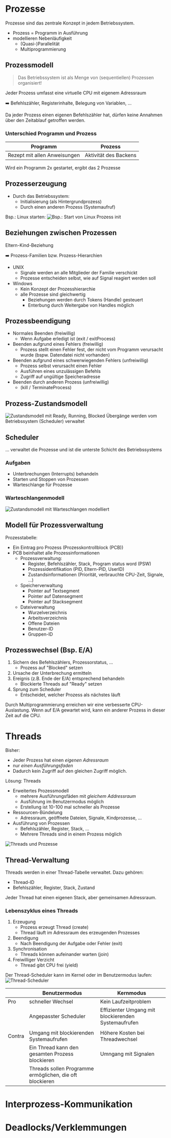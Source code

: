 # Prozesse

Prozesse sind das zentrale Konzept in jedem Betriebssystem.

- Prozess = Programm in Ausführung
- modellieren Nebenläufigkeit
  - (Quasi-)Parallelität
  - Multiprogrammierung

## Prozessmodell

> Das Betriebssystem ist als Menge von (sequentiellen) Prozessen organisiert!

Jeder Prozess umfasst eine virtuelle CPU mit eigenem Adressraum

:arrow_right: Befehlszähler, Registerinhalte, Belegung von Variablen, ...

Da jeder Prozess einen eigenen Befehlszähler hat, dürfen keine Annahmen über den Zeitablauf getroffen werden.

### Unterschied Programm und Prozess

| Programm                     | Prozess               |
| ---------------------------- | --------------------- |
| Rezept mit allen Anweisungen | Aktivität des Backens |

Wird ein Programm 2x gestartet, ergibt das 2 Prozesse

## Prozesserzeugung

- Durch das Betriebssystem:
  - Initialisierung (als Hintergrundprozess)
  - Durch einen anderen Prozess (Systemaufruf)

Bsp.: Linux starten:
![Bsp.: Start von Linux Prozess init](./img/prozess_start_linux.png)

## Beziehungen zwischen Prozessen

Eltern-Kind-Beziehung

:arrow_right: Prozess-Familien bzw. Prozess-Hierarchien

- UNIX
  - Signale werden an alle Mitglieder der Familie verschickt
  - Prozesse entscheiden selbst, wie auf Signal reagiert werden soll
- Windows
  - Kein Konzept der Prozesshierarchie
  - alle Prozesse sind gleichwertig
    - Beziehungen werden durch Tokens (Handle) gesteuert
    - Enterbung durch Weitergabe von Handles möglich

## Prozessbeendigung

- Normales Beenden (freiwillig)
  - Wenn Aufgabe erledigt ist (exit / exitProcess)
- Beenden aufgrund eines Fehlers (freiwillig)
  - Prozess stellt einen Fehler fest, der nicht vom Programm verursacht wurde (bspw. Datendatei nicht vorhanden)
- Beenden aufgrund eines schwerwiegenden Fehlers (unfreiwillig)
  - Prozess selbst verursacht einen Fehler
  - Ausführen eines unzulässigen Befehls
  - Zugriff auf ungültige Speicheradresse
- Beenden durch anderen Prozess (unfreiwillig)
  - (kill / TerminateProcess)

## Prozess-Zustandsmodell

![Zustandsmodell mit Ready, Running, Blocked](img/prozesszustaende.jpg)
Übergänge werden vom Betriebssystem (Scheduler) verwaltet

## Scheduler

... verwaltet die Prozesse und ist die unterste Schicht des Betriebssystems

### Aufgaben

- Unterbrechungen (Interrupts) behandeln
- Starten und Stoppen von Prozessen
- Warteschlange für Prozesse

### Warteschlangenmodell

![Zustandsmodell mit Warteschlangen modelliert](img/scheduler_warteschlange_modell.png)

## Modell für Prozessverwaltung

Prozesstabelle:

- Ein Eintrag pro Prozess (Prozesskontrollblock (PCB))
- PCB beinhaltet alle Prozessinformationen
  - Prozessverwaltung:
    - Register, Befehlszähler, Stack, Program status word (PSW)
    - Prozessidentifikation (PID, Eltern-PID, UserID)
    - Zustandsinformationen (Priorität, verbrauchte CPU-Zeit, Signale, ...)
  - Speicherverwaltung
    - Pointer auf Textsegment
    - Pointer auf Datensegment
    - Pointer auf Stacksegment
  - Dateiverwaltung
    - Wurzelverzeichnis
    - Arbeitsverzeichnis
    - Offene Dateien
    - Benutzer-ID
    - Gruppen-ID

## Prozesswechsel (Bsp. E/A)

1. Sichern des Befehlszählers, Prozessorstatus, ...
   - Prozess auf "Blocked" setzen
2. Ursache der Unterbrechung ermitteln
3. Ereignis (z.B. Ende der E/A) entsprechend behandeln
   - Blockierte Threads auf "Ready" setzen
4. Sprung zum Scheduler
   - Entscheidet, welcher Prozess als nächstes läuft

Durch Multiprogrammierung erreichen wir eine verbesserte CPU-Auslastung. Wenn auf E/A gewartet wird, kann ein anderer Prozess in dieser Zeit auf die CPU.

# Threads

Bisher:

- Jeder Prozess hat einen _eigenen Adressraum_
- nur _einen Ausführungsfaden_
- Dadurch kein Zugriff auf den gleichen Zugriff möglich.

Lösung: Threads

- Erweitertes Prozessmodell
  - mehrere Ausführungsfäden mit _gleichem Addressraum_
  - Ausführung im Benutzermodus möglich
  - Erstellung ist 10-100 mal schneller als Prozesse
- Ressourcen-Bündelung
  - Adressraum, geöffnete Dateien, Signale, Kindprozesse, ...
- Ausführung von Prozessen
  - Befehlszähler, Register, Stack, ...
  - Mehrere Threads sind in einem Prozess möglich

![Threads und Prozesse](img/threads_prozesse.png)

## Thread-Verwaltung

Threads werden in einer Thread-Tabelle verwaltet. Dazu gehören:

- Thread-ID
- Befehlszähler, Register, Stack, Zustand

Jeder Thread hat einen eigenen Stack, aber gemeinsamen Adressraum.

### Lebenszyklus eines Threads

1. Erzeugung
   - Prozess erzeugt Thread (create)
   - Thread läuft im Adressraum des erzeugenden Prozesses
2. Beendigung
   - Nach Beendigung der Aufgabe oder Fehler (exit)
3. Synchronisation
   - Threads können aufeinander warten (join)
4. Freiwilliger Verzicht
   - Thread gibt CPU frei (yield)

Der Thread-Scheduler kann im Kernel oder im Benutzermodus laufen:
![Thread-Scheduler](img/thread_scheduler.png)

|        | Benutzermodus                                            | Kernmodus                                           |
| ------ | -------------------------------------------------------- | --------------------------------------------------- |
| Pro    | schneller Wechsel                                        | Kein Laufzeitproblem                                |
|        | Angepasster Scheduler                                    | Effizienter Umgang mit blockierenden Systemaufrufen |
|        |                                                          |                                                     |
| Contra | Umgang mit blockierenden Systemaufrufen                  | Höhere Kosten bei Threadwechsel                     |
|        | Ein Thread kann den gesamten Prozess blockieren          | Umngang mit Signalen                                |
|        | Threads sollen Programme ermöglichen, die oft blockieren | |

# Interprozess-Kommunikation

# Deadlocks/Verklemmungen
